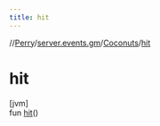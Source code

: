```yaml
---
title: hit
---
```

//[Perry](../../../index.html)/[server.events.gm](../index.html)/[Coconuts](index.html)/[hit](hit.html)



# hit



[jvm]\
fun [hit](hit.html)()




